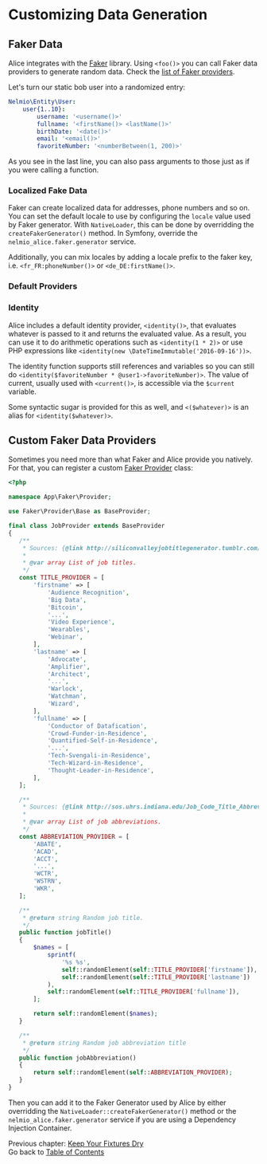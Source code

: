 # Customizing Data Generation

## Faker Data

Alice integrates with the [Faker](https://github.com/fzaninotto/Faker) library.
Using `<foo()>` you can call Faker data providers to generate random data. Check
the [list of Faker providers](https://github.com/fzaninotto/Faker#formatters).

Let's turn our static bob user into a randomized entry:

```yaml
Nelmio\Entity\User:
    user{1..10}:
        username: '<username()>'
        fullname: '<firstName()> <lastName()>'
        birthDate: '<date()>'
        email: '<email()>'
        favoriteNumber: '<numberBetween(1, 200)>'
```

As you see in the last line, you can also pass arguments to those just as if
you were calling a function.


### Localized Fake Data

Faker can create localized data for addresses, phone numbers and so on. You can
set the default locale to use by configuring the `locale` value used by Faker
generator. With `NativeLoader`, this can be done by overridding the
`createFakerGenerator()` method. In Symfony, override the
`nelmio_alice.faker.generator` service.

Additionally, you can mix locales by adding a locale prefix to the faker key,
i.e. `<fr_FR:phoneNumber()>` or `<de_DE:firstName()>`.


### Default Providers

### Identity

Alice includes a default identity provider, `<identity()>`, that evaluates whatever
is passed to it and returns the evaluated value. As a result, you can use it to do
arithmetic operations such as `<identity(1 * 2)>` or use PHP expressions like
`<identity(new \DateTimeImmutable('2016-09-16'))>`.

The identity function supports still references and variables so you can still do
`<identity($favoriteNumber * @user1->favoriteNumber)>`. The value of current,
usually used with `<current()>`, is accessible via the `$current` variable.

Some syntactic sugar is provided for this as well, and `<($whatever)>` is an alias
for `<identity($whatever)>`.


## Custom Faker Data Providers

Sometimes you need more than what Faker and Alice provide you natively. For
that, you can register a custom [Faker Provider](https://github.com/fzaninotto/Faker/tree/master/src/Faker/Provider) class:

```php
<?php

namespace App\Faker\Provider;

use Faker\Provider\Base as BaseProvider;

final class JobProvider extends BaseProvider
{
   /**
    * Sources: {@link http://siliconvalleyjobtitlegenerator.tumblr.com/}
    *
    * @var array List of job titles.
    */
   const TITLE_PROVIDER = [
       'firstname' => [
           'Audience Recognition',
           'Big Data',
           'Bitcoin',
           '...',
           'Video Experience',
           'Wearables',
           'Webinar',
       ],
       'lastname' => [
           'Advocate',
           'Amplifier',
           'Architect',
           '...',
           'Warlock',
           'Watchman',
           'Wizard',
       ],
       'fullname' => [
           'Conductor of Datafication',
           'Crowd-Funder-in-Residence',
           'Quantified-Self-in-Residence',
           '...',
           'Tech-Svengali-in-Residence',
           'Tech-Wizard-in-Residence',
           'Thought-Leader-in-Residence',
       ],
   ];

   /**
    * Sources: {@link http://sos.uhrs.indiana.edu/Job_Code_Title_Abbreviation_List.htm}
    *
    * @var array List of job abbreviations.
    */
   const ABBREVIATION_PROVIDER = [
       'ABATE',
       'ACAD',
       'ACCT',
       '...',
       'WCTR',
       'WSTRN',
       'WKR',
   ];

   /**
    * @return string Random job title.
    */
   public function jobTitle()
   {
       $names = [
           sprintf(
               '%s %s',
               self::randomElement(self::TITLE_PROVIDER['firstname']),
               self::randomElement(self::TITLE_PROVIDER['lastname'])
           ),
           self::randomElement(self::TITLE_PROVIDER['fullname']),
       ];

       return self::randomElement($names);
   }

   /**
    * @return string Random job abbreviation title
    */
   public function jobAbbreviation()
   {
       return self::randomElement(self::ABBREVIATION_PROVIDER);
   }
}
```

Then you can add it to the Faker Generator used by Alice by either overridding
the `NativeLoader::createFakerGenerator()` method or the
`nelmio_alice.faker.generator` service if you are using a Dependency Injection
Container.


Previous chapter: [Keep Your Fixtures Dry](fixtures-refactoring.md)<br />
Go back to [Table of Contents](../README.md#table-of-contents)
